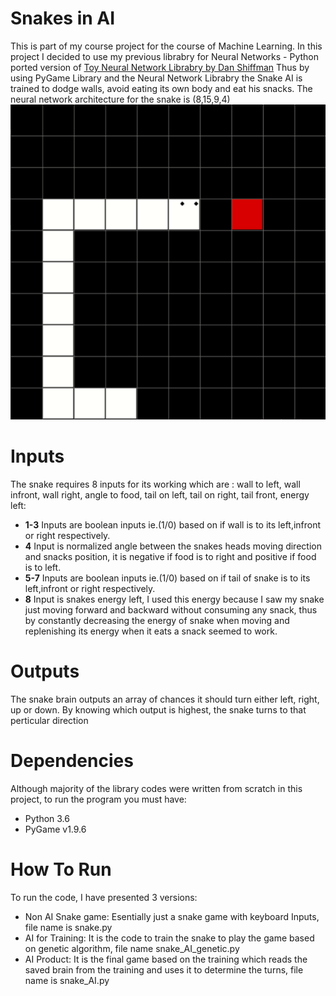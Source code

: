 # Snakes in AI

This is part of my course project for the course of Machine Learning. In this project I decided to use my previous librabry for Neural Networks - Python ported version of [Toy Neural Network Librabry by Dan Shiffman](https://www.youtube.com/playlist?list=PLRqwX-V7Uu6aCibgK1PTWWu9by6XFdCfh)
Thus by using PyGame Library and the Neural Network Librabry the Snake AI is trained to dodge walls, avoid eating its own body and eat his snacks.
The neural network architecture for the snake is (8,15,9,4)
![ScreenShot](Images/Cover.png)

# Inputs
The snake requires 8 inputs for its working which are : wall to left, wall infront, wall right, angle to food, tail on left, tail on right, tail front, energy left:
- **1-3** Inputs are boolean inputs ie.(1/0) based on if wall is to its left,infront or right respectively.
- **4** Input is normalized angle between the snakes heads moving direction and snacks position, it is negative if food is to right and positive if food is to left.
- **5-7** Inputs are boolean inputs ie.(1/0) based on if tail of snake is to its left,infront or right respectively.
- **8** Input is snakes energy left, I used this energy because I saw my snake just moving forward and backward without consuming any snack, thus by constantly decreasing the energy of snake when moving and replenishing its energy when it eats a snack seemed to work.

# Outputs
The snake brain outputs an array of chances it should turn either left, right, up or down. By knowing which output is highest, the snake turns to that perticular direction

# Dependencies
Although majority of the library codes were written from scratch in this project, to run the program you must have:
- Python 3.6
- PyGame v1.9.6

# How To Run
To run the code, I have presented 3 versions:
- Non AI Snake game: Esentially just a snake game with keyboard Inputs, file name is snake.py
- AI for Training: It is the code to train the snake to play the game based on genetic algorithm, file name snake_AI_genetic.py
- AI Product: It is the final game based on the training which reads the saved brain from the training and uses it to determine the turns, file name is snake_AI.py
